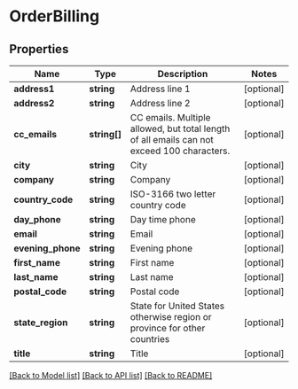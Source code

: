 # OrderBilling

## Properties
Name | Type | Description | Notes
------------ | ------------- | ------------- | -------------
**address1** | **string** | Address line 1 | [optional] 
**address2** | **string** | Address line 2 | [optional] 
**cc_emails** | **string[]** | CC emails.  Multiple allowed, but total length of all emails can not exceed 100 characters. | [optional] 
**city** | **string** | City | [optional] 
**company** | **string** | Company | [optional] 
**country_code** | **string** | ISO-3166 two letter country code | [optional] 
**day_phone** | **string** | Day time phone | [optional] 
**email** | **string** | Email | [optional] 
**evening_phone** | **string** | Evening phone | [optional] 
**first_name** | **string** | First name | [optional] 
**last_name** | **string** | Last name | [optional] 
**postal_code** | **string** | Postal code | [optional] 
**state_region** | **string** | State for United States otherwise region or province for other countries | [optional] 
**title** | **string** | Title | [optional] 

[[Back to Model list]](../README.md#documentation-for-models) [[Back to API list]](../README.md#documentation-for-api-endpoints) [[Back to README]](../README.md)


